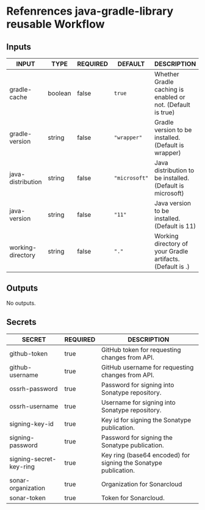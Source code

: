 # Refenrences java-gradle-library reusable Workflow

## Inputs

<!-- AUTO-DOC-INPUT:START - Do not remove or modify this section -->

| INPUT             | TYPE    | REQUIRED | DEFAULT       | DESCRIPTION                                                 |
| ----------------- | ------- | -------- | ------------- | ----------------------------------------------------------- |
| gradle-cache      | boolean | false    | `true`        | Whether Gradle caching is enabled or not. (Default is true) |
| gradle-version    | string  | false    | `"wrapper"`   | Gradle version to be installed. (Default is wrapper)        |
| java-distribution | string  | false    | `"microsoft"` | Java distribution to be installed. (Default is microsoft)   |
| java-version      | string  | false    | `"11"`        | Java version to be installed. (Default is 11)               |
| working-directory | string  | false    | `"."`         | Working directory of your Gradle artifacts. (Default is .)  |

<!-- AUTO-DOC-INPUT:END -->

## Outputs

<!-- AUTO-DOC-OUTPUT:START - Do not remove or modify this section -->

No outputs.

<!-- AUTO-DOC-OUTPUT:END -->

## Secrets

<!-- AUTO-DOC-SECRETS:START - Do not remove or modify this section -->

| SECRET                  | REQUIRED | DESCRIPTION                                                     |
| ----------------------- | -------- | --------------------------------------------------------------- |
| github-token            | true     | GitHub token for requesting changes from API.                   |
| github-username         | true     | GitHub username for requesting changes from API.                |
| ossrh-password          | true     | Password for signing into Sonatype repository.                  |
| ossrh-username          | true     | Username for signing into Sonatype repository.                  |
| signing-key-id          | true     | Key id for signing the Sonatype publication.                    |
| signing-password        | true     | Password for signing the Sonatype publication.                  |
| signing-secret-key-ring | true     | Key ring (base64 encoded) for signing the Sonatype publication. |
| sonar-organization      | true     | Organization for Sonarcloud                                     |
| sonar-token             | true     | Token for Sonarcloud.                                           |

<!-- AUTO-DOC-SECRETS:END -->
